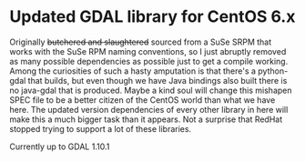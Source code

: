 # Updated GDAL library for CentOS 6.x

Originally ~~butchered and slaughtered~~ sourced from a SuSe SRPM that works
with the SuSe RPM naming conventions, so I just abruptly removed as many
possible dependencies as possible just to get a compile working. Among the
curiosities of such a hasty amputation is that there's a python-gdal that
builds, but even though we have Java bindings also built there is no java-gdal
that is produced. Maybe a kind soul will change this mishapen SPEC file to be a
better citizen of the CentOS world than what we have here. The updated version
dependencies of every other library in here will make this a much bigger task
than it appears. Not a surprise that RedHat stopped trying to support a lot of
these libraries.

Currently up to GDAL 1.10.1
